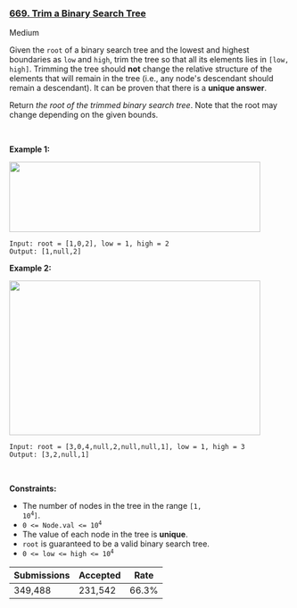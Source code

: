 ### [669. Trim a Binary Search Tree](https://leetcode.com/problems/trim-a-binary-search-tree/)

Medium

Given the `` root `` of a binary search tree and the lowest and highest boundaries as `` low `` and `` high ``, trim the tree so that all its elements lies in `` [low, high] ``. Trimming the tree should __not__ change the relative structure of the elements that will remain in the tree (i.e., any node's descendant should remain a descendant). It can be proven that there is a __unique answer__.

Return _the root of the trimmed binary search tree_. Note that the root may change depending on the given bounds.

 

__Example 1:__

<img alt="" src="https://assets.leetcode.com/uploads/2020/09/09/trim1.jpg" style="width: 450px; height: 126px;"/>

```
Input: root = [1,0,2], low = 1, high = 2
Output: [1,null,2]
```

__Example 2:__

<img alt="" src="https://assets.leetcode.com/uploads/2020/09/09/trim2.jpg" style="width: 450px; height: 277px;"/>

```
Input: root = [3,0,4,null,2,null,null,1], low = 1, high = 3
Output: [3,2,null,1]
```

 

__Constraints:__

*   The number of nodes in the tree in the range <code>[1, 10<sup>4</sup>]</code>.
*   <code>0 <= Node.val <= 10<sup>4</sup></code>
*   The value of each node in the tree is __unique__.
*   `` root `` is guaranteed to be a valid binary search tree.
*   <code>0 <= low <= high <= 10<sup>4</sup></code>

| Submissions    | Accepted     | Rate   |
| -------------- | ------------ | ------ |
| 349,488 | 231,542 | 66.3% |